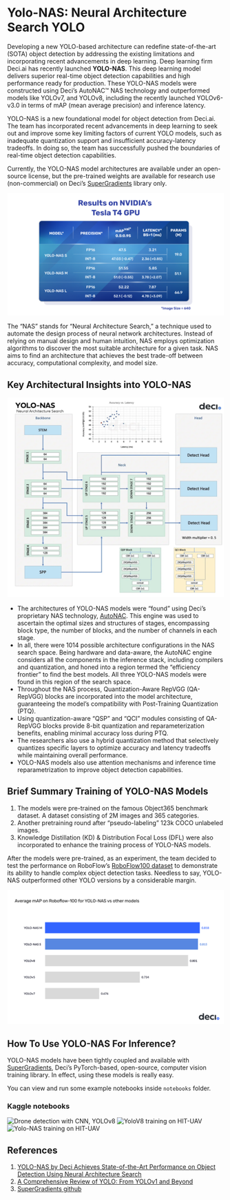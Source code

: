 # Yolo-NAS: Neural Architecture Search YOLO

Developing a new YOLO-based architecture can redefine state-of-the-art (SOTA) object detection by addressing the existing limitations and incorporating recent advancements in deep learning. Deep learning firm Deci.ai has recently launched **YOLO-NAS**. This deep learning model delivers superior real-time object detection capabilities and high performance ready for production. These YOLO-NAS models were constructed using Deci’s AutoNAC™ NAS technology and outperformed models like YOLOv7, and YOLOv8, including the recently launched YOLOv6-v3.0 in terms of mAP (mean average precision) and inference latency.

YOLO-NAS is a new foundational model for object detection from Deci.ai. The team has incorporated recent advancements in deep learning to seek out and improve some key limiting factors of current YOLO models, such as inadequate quantization support and insufficient accuracy-latency tradeoffs. In doing so, the team has successfully pushed the boundaries of real-time object detection capabilities.

Currently, the YOLO-NAS model architectures are available under an open-source license, but the pre-trained weights are available for research use (non-commercial) on Deci’s [SuperGradients](https://github.com/Deci-AI/super-gradients) library only.

![metrics](images/yolo-nas_COCO_map_metrics.png)

The “NAS” stands for “Neural Architecture Search,” a technique used to automate the design process of neural network architectures. Instead of relying on manual design and human intuition, NAS employs optimization algorithms to discover the most suitable architecture for a given task. NAS aims to find an architecture that achieves the best trade-off between accuracy, computational complexity, and model size.

## Key Architectural Insights into YOLO-NAS

![architecture](images/yolo-nas_block_architectures.gif)

- The architectures of YOLO-NAS models were “found” using Deci’s proprietary NAS technology, [AutoNAC](https://deci.ai/technology/). This engine was used to ascertain the optimal sizes and structures of stages, encompassing block type, the number of blocks, and the number of channels in each stage.
- In all, there were 1014 possible architecture configurations in the NAS search space. Being hardware and data-aware, the AutoNAC engine considers all the components in the inference stack, including compilers and quantization, and honed into a region termed the “efficiency frontier” to find the best models. All three YOLO-NAS models were found in this region of the search space.
- Throughout the NAS process, Quantization-Aware RepVGG (QA-RepVGG) blocks are incorporated into the model architecture, guaranteeing the model’s compatibility with Post-Training Quantization (PTQ).
- Using quantization-aware “QSP” and “QCI” modules consisting of QA-RepVGG blocks provide 8-bit quantization and reparameterization benefits, enabling minimal accuracy loss during PTQ.
- The researchers also use a hybrid quantization method that selectively quantizes specific layers to optimize accuracy and latency tradeoffs while maintaining overall performance.
- YOLO-NAS models also use attention mechanisms and inference time reparametrization to improve object detection capabilities.

## Brief Summary Training of YOLO-NAS Models

1. The models were pre-trained on the famous Object365 benchmark dataset. A dataset consisting of 2M images and 365 categories.
2. Another pretraining round after “pseudo-labeling” 123k COCO unlabeled images.
3. Knowledge Distillation (KD) & Distribution Focal Loss (DFL) were also incorporated to enhance the training process of YOLO-NAS models.

After the models were pre-trained, as an experiment, the team decided to test the performance on RoboFlow’s [RoboFlow100 dataset](https://blog.roboflow.com/roboflow-100/) to demonstrate its ability to handle complex object detection tasks. Needless to say, YOLO-NAS outperformed other YOLO versions by a considerable margin.

![comparision](images/yolo-nas_results_roboflow_100_comparison.png)

## How To Use YOLO-NAS For Inference?

YOLO-NAS models have been tightly coupled and available with [SuperGradients](https://github.com/Deci-AI/super-gradients), Deci’s PyTorch-based, open-source, computer vision training library. In effect, using these models is really easy.

You can view and run some example notebooks inside `notebooks` folder.

### Kaggle notebooks

![Drone detection with CNN, YOLOv8](https://www.kaggle.com/code/binh234/drone-detection-with-cnn-yolov8)
![YoloV8 training on HIT-UAV](https://www.kaggle.com/code/binh234/yolov8-training-on-hit-uav)
![Yolo-NAS training on HIT-UAV](https://www.kaggle.com/code/binh234/yolo-nas-training-on-hit-uav)

## References

1. [YOLO-NAS by Deci Achieves State-of-the-Art Performance on Object Detection Using Neural Architecture Search](https://deci.ai/blog/yolo-nas-object-detection-foundation-model/)
2. [A Comprehensive Review of YOLO: From YOLOv1 and Beyond](https://arxiv.org/pdf/2304.00501.pdf)
3. [SuperGradients github](https://github.com/Deci-AI/super-gradients)

